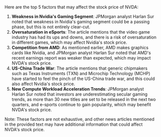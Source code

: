 Here are the top 5 factors that may affect the stock price of NVDA:

1. **Weakness in Nvidia's Gaming Segment**: JPMorgan analyst Harlan Sur noted that weakness in Nvidia's gaming segment could be a passing phase, but this is not entirely clear-cut.
2. **Oversaturation in eSports**: The article mentions that the video game industry has had its ups and downs, and there is a risk of oversaturation in different games, which may affect Nvidia's stock price.
3. **Competition from AMD**: As mentioned earlier, AMD makes graphics cards like Nvidia, and JPMorgan analyst Harlan Sur noted that AMD's recent earnings report was weaker than expected, which may impact NVDA's stock price.
4. **US-China Trade War**: The article mentions that generic chipmakers such as Texas Instruments (TXN) and Microchip Technology (MCHP) have started to feel the pinch of the US-China trade war, and this could also affect Nvidia's stock price.
5. **New Compute Workload Acceleration Trends**: JPMorgan analyst Harlan Sur noted that investors are underestimating secular gaming trends, as more than 30 new titles are set to be released in the next two quarters, and e-sports continue to gain popularity, which may benefit NVDA's stock price.

Note: These factors are not exhaustive, and other news articles mentioned in the provided text may have additional information that could affect NVDA's stock price.